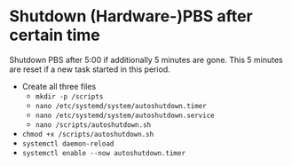# Shutdown (Hardware-)PBS after certain time
Shutdown PBS after 5:00 if additionally 5 minutes are gone. This 5 minutes are reset if a new task started in this period.
- Create all three files
  - `mkdir -p /scripts`
  - `nano /etc/systemd/system/autoshutdown.timer`
  - `nano /etc/systemd/system/autoshutdown.service`
  - `nano /scripts/autoshutdown.sh`
- `chmod +x /scripts/autoshutdown.sh`
- `systemctl daemon-reload`
- `systemctl enable --now autoshutdown.timer`
